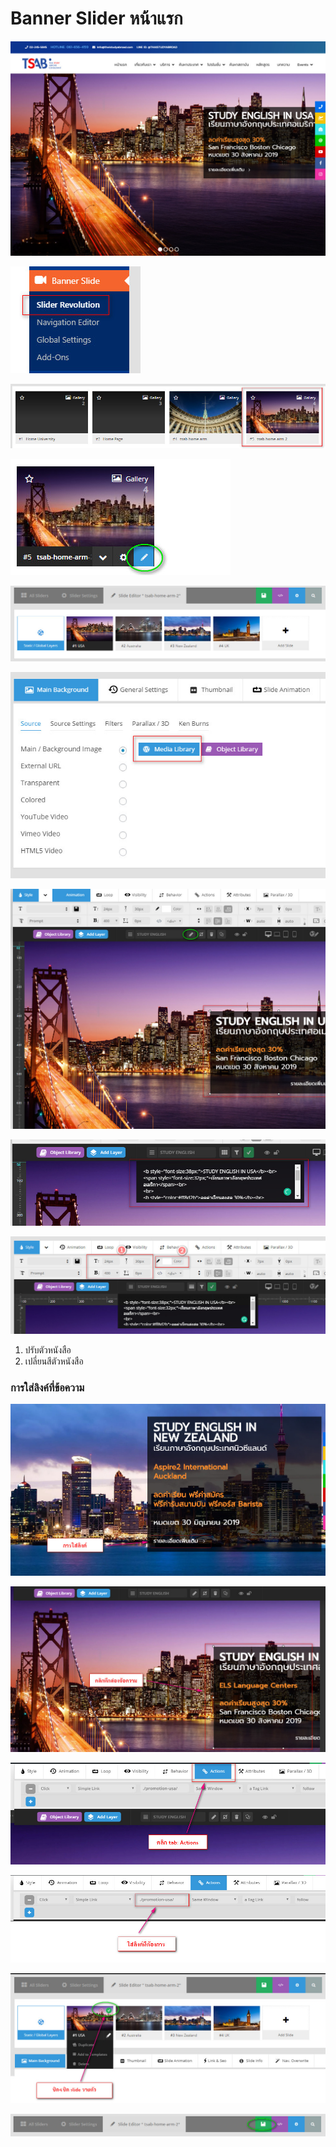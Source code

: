 # Banner Slider หน้าแรก

![](../.gitbook/assets/screenshot_03-05-2019_11-17-53.jpg)

![](../.gitbook/assets/screenshot_03-05-2019_13-19-54.jpg)

![](../.gitbook/assets/screenshot_03-05-2019_13-16-35.jpg)

![&#xE01;&#xE14; &#xE41;&#xE01;&#xE49;&#xE44;&#xE02;](../.gitbook/assets/screenshot_03-05-2019_13-19-07.jpg)

![](../.gitbook/assets/screenshot_03-05-2019_13-21-14.jpg)

![&#xE01;&#xE32;&#xE23;&#xE40;&#xE1B;&#xE25;&#xE35;&#xE48;&#xE22;&#xE19;&#xE23;&#xE39;&#xE1B;&#xE1E;&#xE37;&#xE49;&#xE19;&#xE2B;&#xE25;&#xE31;&#xE07;](../.gitbook/assets/screenshot_03-05-2019_13-21-43.jpg)

![&#xE01;&#xE32;&#xE23;&#xE41;&#xE01;&#xE49;&#xE44;&#xE02;&#xE02;&#xE49;&#xE2D;&#xE04;&#xE27;&#xE32;&#xE21; &#xE43;&#xE2B;&#xE49;&#xE04;&#xE25;&#xE34;&#xE01;&#xE17;&#xE35;&#xE48;&#xE02;&#xE49;&#xE2D;&#xE04;&#xE27;&#xE32;&#xE21;](../.gitbook/assets/screenshot_03-05-2019_13-22-19.jpg)

![](../.gitbook/assets/screenshot_03-05-2019_13-23-01.jpg)

![](../.gitbook/assets/screenshot_03-05-2019_13-27-05.jpg)

1. ปรับตัวหนังสือ
2. เปลี่ยนสีตัวหนังสือ

### การใส่ลิงค์ที่ข้อความ

![](../.gitbook/assets/screenshot_24-05-2019_11-24-26.jpg)

![](../.gitbook/assets/screenshot_24-05-2019_11-30-20.jpg)

![](../.gitbook/assets/screenshot_24-05-2019_11-31-16.jpg)

![](../.gitbook/assets/screenshot_24-05-2019_11-32-08.jpg)

![&#xE2B;&#xE32;&#xE01;&#xE15;&#xE49;&#xE2D;&#xE07;&#xE01;&#xE32;&#xE23; &#xE1B;&#xE34;&#xE14;-&#xE40;&#xE1B;&#xE34;&#xE14; &#xE1A;&#xE32;&#xE07;&#xE15;&#xE31;&#xE27;](../.gitbook/assets/screenshot_03-05-2019_13-23-54.jpg)

![&#xE41;&#xE01;&#xE49;&#xE44;&#xE02;&#xE40;&#xE2A;&#xE23;&#xE47;&#xE08;&#xE41;&#xE25;&#xE49;&#xE27; &#xE01;&#xE14; save](../.gitbook/assets/screenshot_03-05-2019_13-23-27%20%281%29.jpg)

